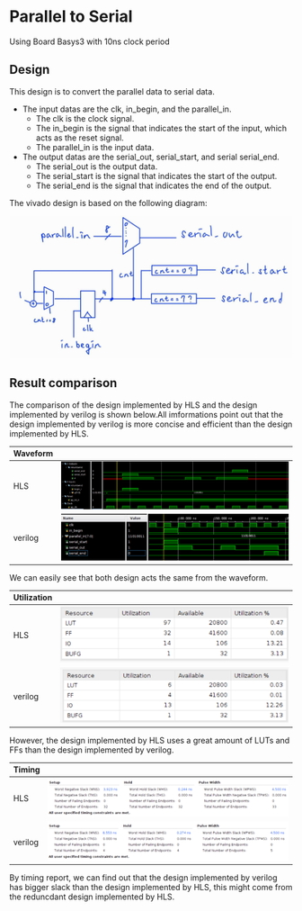 # Parallel to Serial

Using Board Basys3 with 10ns clock period

## Design

This design is to convert the parallel data to serial data.

* The input datas are the clk, in_begin, and the parallel_in.
  * The clk is the clock signal.
  * The in_begin  is the signal that indicates the start of the input, which acts as the reset signal.
  * The parallel_in is the input data.
* The output datas are the serial_out, serial_start, and  serial serial_end.
  * The serial_out is the output data.
  * The serial_start is the signal that indicates the start of the output.
  * The serial_end is the signal that indicates the end of the output.

The vivado design is based on the following diagram:

![Alt text](image-6.png)

## Result comparison

The comparison of the design implemented by HLS and the design implemented by verilog is shown below.All imformations point out that the design implemented by verilog is more concise and efficient than the design implemented by HLS.

|Waveform  |        |
|--------|--------|
|HLS     |![Alt text](image.png)|
|verilog |![Alt text](image-3.png)|

We can easily see that both design acts the same from the waveform.

|Utilization|                        |
|--         |--                      |
|HLS        | ![Alt text](image-1.png)|
|verilog    | ![Alt text](image-5.png) |

However, the design implemented by HLS uses a great amount of LUTs and FFs than the design implemented by verilog.

|Timing||
|--|--|
|HLS|![Alt text](image-2.png)|
|verilog|![Alt text](image-4.png)|

By timing report, we can find out that the design implemented by verilog has bigger slack than the design implemented by HLS, this might come from the reduncdant design implemented by HLS.
